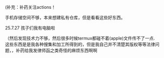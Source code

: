 (补充：补药关注actions！

手机存储空间不够，本来想建私有仓库，但是看看这些好东西。

25.7.27 孩子们我有电脑啦

（然后发现技术力不够，然后很多时候termux都碰不着(apple)文件传不了一点. 
这些东西是是我各种搜集和加工所得到的，但是我自己并不清楚其版权等等法律问题，，补药给我发律师函之类奇怪的麻烦东西啊啊